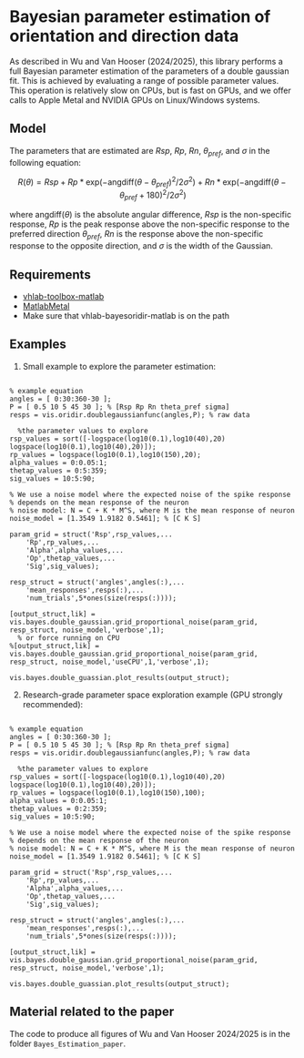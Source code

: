 # Bayesian parameter estimation of orientation and direction data

As described in Wu and Van Hooser (2024/2025), this library performs a full Bayesian parameter estimation of the parameters of a double gaussian fit. This is achieved by evaluating a range of possible parameter values. This operation is relatively slow on CPUs, but is fast on GPUs, and we offer calls to Apple Metal and NVIDIA GPUs on Linux/Windows systems.

## Model

The parameters that are estimated are $Rsp$, $Rp$, $Rn$, $\theta_{pref}$, and $\sigma$ in the following equation:

$$R(\theta) = Rsp + Rp * \text{exp}(-\text{angdiff}(\theta-\theta_{pref})^2/2\sigma^2) + Rn * \text{exp}(-\text{angdiff}(\theta-\theta_{pref}+180)^2/2\sigma^2)$$

where $\text{angdiff}(\theta)$ is the absolute angular difference, $Rsp$ is the non-specific response, $Rp$ is the peak response above the non-specific response to the preferred direction $\theta_{pref}$, $Rn$ is the response above the non-specific response to the opposite direction, and $\sigma$ is the width of the Gaussian.

## Requirements

- [vhlab-toolbox-matlab](https://github.com/VH-Lab/vhlab-toolbox-matlab)
- [MatlabMetal](https://github.com/stevevanhooser/MatlabMetal)
- Make sure that vhlab-bayesoridir-matlab is on the path

## Examples

1. Small example to explore the parameter estimation:

```[matlab]

% example equation
angles = [ 0:30:360-30 ];
P = [ 0.5 10 5 45 30 ]; % [Rsp Rp Rn theta_pref sigma] 
resps = vis.oridir.doublegaussianfunc(angles,P); % raw data

  %the parameter values to explore
rsp_values = sort([-logspace(log10(0.1),log10(40),20) logspace(log10(0.1),log10(40),20)]);
rp_values = logspace(log10(0.1),log10(150),20);
alpha_values = 0:0.05:1;
thetap_values = 0:5:359;
sig_values = 10:5:90;

% We use a noise model where the expected noise of the spike response
% depends on the mean response of the neuron
% noise model: N = C + K * M^S, where M is the mean response of neuron
noise_model = [1.3549 1.9182 0.5461]; % [C K S]

param_grid = struct('Rsp',rsp_values,...
    'Rp',rp_values,...
    'Alpha',alpha_values,...
    'Op',thetap_values,...
    'Sig',sig_values);

resp_struct = struct('angles',angles(:),...
    'mean_responses',resps(:),...
    'num_trials',5*ones(size(resps(:))));

[output_struct,lik] = vis.bayes.double_gaussian.grid_proportional_noise(param_grid, resp_struct, noise_model,'verbose',1);
  % or force running on CPU
%[output_struct,lik] = vis.bayes.double_gaussian.grid_proportional_noise(param_grid, resp_struct, noise_model,'useCPU',1,'verbose',1);

vis.bayes.double_guassian.plot_results(output_struct);
```

2. Research-grade parameter space exploration example (GPU strongly recommended):

```[matlab]

% example equation
angles = [ 0:30:360-30 ];
P = [ 0.5 10 5 45 30 ]; % [Rsp Rp Rn theta_pref sigma] 
resps = vis.oridir.doublegaussianfunc(angles,P); % raw data

  %the parameter values to explore
rsp_values = sort([-logspace(log10(0.1),log10(40),20) logspace(log10(0.1),log10(40),20)]);
rp_values = logspace(log10(0.1),log10(150),100);
alpha_values = 0:0.05:1;
thetap_values = 0:2:359;
sig_values = 10:5:90;

% We use a noise model where the expected noise of the spike response
% depends on the mean response of the neuron
% noise model: N = C + K * M^S, where M is the mean response of neuron
noise_model = [1.3549 1.9182 0.5461]; % [C K S]

param_grid = struct('Rsp',rsp_values,...
    'Rp',rp_values,...
    'Alpha',alpha_values,...
    'Op',thetap_values,...
    'Sig',sig_values);

resp_struct = struct('angles',angles(:),...
    'mean_responses',resps(:),...
    'num_trials',5*ones(size(resps(:))));

[output_struct,lik] = vis.bayes.double_gaussian.grid_proportional_noise(param_grid, resp_struct, noise_model,'verbose',1);

vis.bayes.double_guassian.plot_results(output_struct);
```

## Material related to the paper

The code to produce all figures of Wu and Van Hooser 2024/2025 is in the folder `Bayes_Estimation_paper`.


